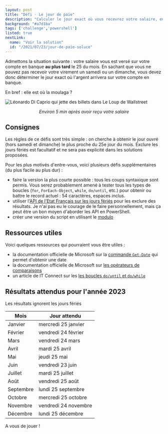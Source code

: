 ```yaml
---
layout: post
title: "Défi - Le jour de paie"
description: "Calculer le jour exact où vous recevrez votre salaire, en prenant en compte les jours ouvrés uniquement"
background: "#a7d1ba"
tags: ['challenge','powershell']
listed: true
nextLink:
  name: "Voir la solution"
  id: "/2021/07/23/jour-de-paie-soluce"
---
```


Admettons la situation suivante : votre salaire vous est versé sur votre compte en banque  **au plus tard** le 25 du mois. En sachant que vous ne pouvez pas recevoir votre virement un samedi ou un dimanche, vous devez donc déterminer le jour exact où l'argent arrivera sur votre compte en banque.

En bref : elle est où la moulaga ?

![Léonardo Di Caprio qui jette des billets dans Le Loup de Wallstreet](https://media2.giphy.com/media/ZWiIwPxJ9JGW4/giphy.gif?cid=ecf05e47tztz1sa2magi8gsof2idlq05bmu1qvxiofkxia0q&rid=giphy.gif&ct=g)

<div style="text-align: center">
  <i>Environ 5 min après avoir reçu votre salaire</i>
</div>

## Consignes

Les règles de ce défis sont très simple : on cherche à obtenir le jour ouvré (hors samedi et dimanche) le plus proche du 25e jour du mois. Exclure les jours fériés est facultatif et ne sera pas explicité dans les solutions proposées.

Pour les plus motivés d'entre-vous, voici plusieurs défis supplémentaires (du plus facile au plus dur) :

- faire la version la plus courte possible : tous les coups syntaxique sont permis. Vous serez probablement amené à tester tous les types de boucles (`for`, `ForEach-Object`, `while`, `do/until`, etc.) pour obtenir ou battre le record actuel : 54 caractères, espaces inclus.
- utiliser l'[API de l'Etat Français sur les jours fériés](https://api.gouv.fr/documentation/jours-feries) pour les exclure des résultats. Je n'ai pas eu le courage de le faire personnellement, mais ça peut être un bon moyen d'aborder les API en PowerShell.
- créer une version du script en utilisant le [modulo](https://devblogs.microsoft.com/scripting/powertip-return-remainder-after-dividing-two-numbers/)

## Ressources utiles

Voici quelques ressources qui pourraient vous être utiles :

- la documentation officielle de Microsoft sur la [commande `Get-Date`](https://docs.microsoft.com/powershell/module/microsoft.powershell.utility/get-date) qui permet d'obtenir une date
- la documentation officielle de Microsoft sur [les opérateurs de comparaisons](https://docs.microsoft.com/powershell/module/microsoft.powershell.core/about/about_comparison_operators)
- un article de IT Connect sur les [les boucles `do/until` et `do/while`](https://www.it-connect.fr/powershell-boucle-do-until-et-do-while/)

## Résultats attendus pour l'année 2023

Les résultats ignorent les jours fériés

Mois | Jour attendu
---- | ------------
Janvier | mercredi 25 janvier
Février | vendredi 24 février
Mars | vendredi 24 mars
Avril | mardi 25 avril
Mai | jeudi 25 mai
Juin | vendredi 23 juin
Juillet | mardi 25 juillet
Août | vendredi 25 août
Septembre | lundi 25 septembre
Octobre | mercredi 25 octobre
Novembre | vendredi 24 novembre
Décembre | lundi 25 décembre

A vous de jouer !
